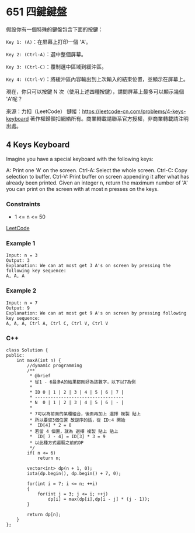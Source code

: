 # 651 四鍵鍵盤

假設你有一個特殊的鍵盤包含下面的按鍵：

``Key 1: (A)``：在屏幕上打印一個 'A'。

``Key 2: (Ctrl-A)``：選中整個屏幕。

``Key 3: (Ctrl-C)``：覆制選中區域到緩沖區。

``Key 4: (Ctrl-V)``：將緩沖區內容輸出到上次輸入的結束位置，並顯示在屏幕上。

現在，你只可以按鍵 N 次（使用上述四種按鍵），請問屏幕上最多可以顯示幾個 'A'呢？

來源：力扣（LeetCode）
鏈接：https://leetcode-cn.com/problems/4-keys-keyboard
著作權歸領扣網絡所有。商業轉載請聯系官方授權，非商業轉載請注明出處。

## 4 Keys Keyboard

Imagine you have a special keyboard with the following keys:

A: Print one 'A' on the screen.
Ctrl-A: Select the whole screen.
Ctrl-C: Copy selection to buffer.
Ctrl-V: Print buffer on screen appending it after what has already been printed.
Given an integer n, return the maximum number of 'A' you can print on the screen with at most n presses on the keys.

### Constraints

* 1 <= n <= 50

[LeetCode](https://leetcode-cn.com/problems/4-keys-keyboard/)


### Example 1

```
Input: n = 3
Output: 3
Explanation: We can at most get 3 A's on screen by pressing the following key sequence:
A, A, A
```

### Example 2
```
Input: n = 7
Output: 9
Explanation: We can at most get 9 A's on screen by pressing following key sequence:
A, A, A, Ctrl A, Ctrl C, Ctrl V, Ctrl V
```

### C++ 

```
class Solution {
public:
    int maxA(int n) {
        //dynamic programming
        /**
         * @brief 
         * 從1 - 6最多A的結果都剛好為該數字，以下以7為例
         * 
         * ID 0 | 1 | 2 | 3 | 4 | 5 | 6 | 7 |
         * ----------------------------------
         * N  0 | 1 | 2 | 3 | 4 | 5 | 6 | - |
         * 
         * 7可以為前面的某種組合，後面再加上 選擇 複製 貼上
         * 所以要留3個位置 故逆序的話，從 ID:4 開始
         *  ID[4] * 2 = 8
         * 若留 4 個置，就為 選擇 複製 貼上 貼上
         *  ID[ 7 - 4] = ID[3] * 3 = 9
         * 以此種方式遍曆之前的DP
         */
        if( n <= 6)
            return n;

        vector<int> dp(n + 1, 0);
        iota(dp.begin(), dp.begin() + 7, 0);

        for(int i = 7; i <= n; ++i)
        {
            for(int j = 3; j <= i; ++j)
                dp[i] = max(dp[i],dp[i - j] * (j - 1));
        }

        return dp[n];
    }
};
```
